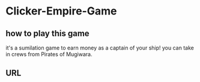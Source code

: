 # Clicker-Empire-Game

## **how to play this game**

it's a sumilation game to earn money as a captain of your ship!
you can take in crews from Pirates of Mugiwara.

## **URL**
